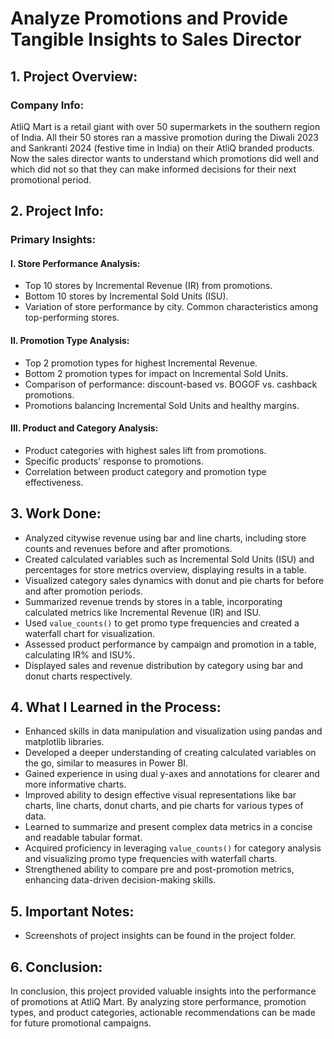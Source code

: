 # Analyze Promotions and Provide Tangible Insights to Sales Director

## 1. Project Overview:

### Company Info:
AtliQ Mart is a retail giant with over 50 supermarkets in the southern region of India. All their 50 stores ran a massive promotion during the Diwali 2023 and Sankranti 2024 (festive time in India) on their AtliQ branded products. Now the sales director wants to understand which promotions did well and which did not so that they can make informed decisions for their next promotional period.

## 2. Project Info:

### Primary Insights:

#### I. Store Performance Analysis:
- Top 10 stores by Incremental Revenue (IR) from promotions.
- Bottom 10 stores by Incremental Sold Units (ISU).
- Variation of store performance by city. Common characteristics among top-performing stores.

#### II. Promotion Type Analysis:
- Top 2 promotion types for highest Incremental Revenue.
- Bottom 2 promotion types for impact on Incremental Sold Units.
- Comparison of performance: discount-based vs. BOGOF vs. cashback promotions.
- Promotions balancing Incremental Sold Units and healthy margins.

#### III. Product and Category Analysis:
- Product categories with highest sales lift from promotions.
- Specific products' response to promotions.
- Correlation between product category and promotion type effectiveness.

## 3. Work Done:

- Analyzed citywise revenue using bar and line charts, including store counts and revenues before and after promotions.
- Created calculated variables such as Incremental Sold Units (ISU) and percentages for store metrics overview, displaying results in a table.
- Visualized category sales dynamics with donut and pie charts for before and after promotion periods.
- Summarized revenue trends by stores in a table, incorporating calculated metrics like Incremental Revenue (IR) and ISU.
- Used `value_counts()` to get promo type frequencies and created a waterfall chart for visualization.
- Assessed product performance by campaign and promotion in a table, calculating IR% and ISU%.
- Displayed sales and revenue distribution by category using bar and donut charts respectively.

## 4. What I Learned in the Process:

- Enhanced skills in data manipulation and visualization using pandas and matplotlib libraries.
- Developed a deeper understanding of creating calculated variables on the go, similar to measures in Power BI.
- Gained experience in using dual y-axes and annotations for clearer and more informative charts.
- Improved ability to design effective visual representations like bar charts, line charts, donut charts, and pie charts for various types of data.
- Learned to summarize and present complex data metrics in a concise and readable tabular format.
- Acquired proficiency in leveraging `value_counts()` for category analysis and visualizing promo type frequencies with waterfall charts.
- Strengthened ability to compare pre and post-promotion metrics, enhancing data-driven decision-making skills.

## 5. Important Notes:

- Screenshots of project insights can be found in the project folder.

## 6. Conclusion:

In conclusion, this project provided valuable insights into the performance of promotions at AtliQ Mart. By analyzing store performance, promotion types, and product categories, actionable recommendations can be made for future promotional campaigns.


